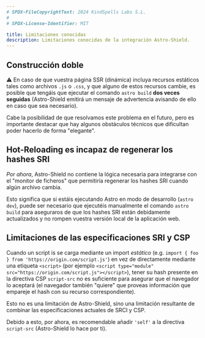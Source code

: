 ```yaml
---
# SPDX-FileCopyrightText: 2024 KindSpells Labs S.L.
#
# SPDX-License-Identifier: MIT

title: Limitaciones conocidas
description: Limitaciones conocidas de la integración Astro-Shield.
---
```


## Construcción doble

⚠️ En caso de que vuestra página SSR (dinámica) incluya recursos estáticos
tales como archivos `.js` o `.css`, y que alguno de estos recursos cambie,
es posible que tengáis que ejecutar el comando `astro build` **dos veces
seguidas** (Astro-Shield emitirá un mensaje de advertencia avisando de ello en
caso que sea necesario).

Cabe la posibilidad de que resolvamos este problema en el futuro, pero es
importante destacar que hay algunos obstáculos técnicos que dificultan poder
hacerlo de forma "elegante".

## Hot-Reloading es incapaz de regenerar los hashes SRI

_Por ahora_, Astro-Shield no contiene la lógica necesaria para integrarse
con el "monitor de ficheros" que permitiría regenerar los hashes SRI cuando
algún archivo cambia.

Esto significa que si estáis ejecutando Astro en modo de desarrollo
(`astro dev`), puede ser necesario que ejecutéis manualmente el comando
`astro build` para aseguraros de que los hashes SRI están debidamente
actualizados y no rompen vuestra versión local de la aplicación web.

## Limitaciones de las especificaciones SRI y CSP

Cuando un script is se carga mediante un import _estático_ (e.g.
`import { foo } from 'https://origin.com/script.js'`) en vez de directamente
mediante una etiqueta `<script>` (por ejemplo
`<script type="module" src="https://origin.com/script.js"></script>`),
tener su hash presente en la directiva CSP `script-src` no es suficiente para
asegurar que el navegador lo aceptará (el navegador también "quiere" que proveas
información que empareje el hash con su recurso correspondiente).

Esto no es una limitación de Astro-Shield, sino una limitación resultante de
combinar las especificaciones actuales de SRCI y CSP.

Debido a esto, por ahora, es recomendable añadir `'self'` a la directiva
`script-src` (Astro-Shield lo hace por ti).
